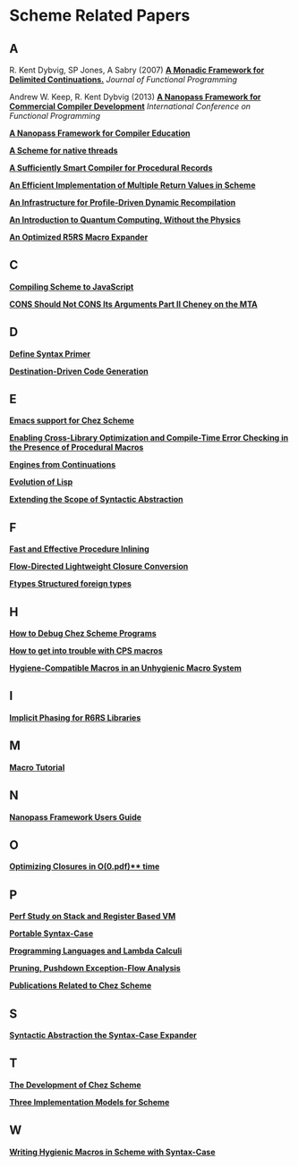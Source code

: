 # Scheme Related Papers

## A

R. Kent Dybvig, SP Jones, A Sabry (2007) **[A Monadic Framework for Delimited Continuations.](doc/A%20Monadic%20Framework%20for%20Delimited%20Continuations.pdf)** _Journal of Functional Programming_

Andrew W. Keep, R. Kent Dybvig (2013) **[A Nanopass Framework for Commercial Compiler Development](doc/A%20Nanopass%20Framework%20for%20Commercial%20Compiler%20Development.pdf.pdf)**  _International Conference on Functional Programming_

**[A Nanopass Framework for Compiler Education](doc/A%20Nanopass%20Framework%20for%20Compiler%20Education.pdf.pdf)**

**[A Scheme for native threads](doc/A%20Scheme%20for%20native%20threads.pdf)**

**[A Sufficiently Smart Compiler for Procedural Records](doc/A%20Sufficiently%20Smart%20Compiler%20for%20Procedural%20Records.pdf)**

**[An Efficient Implementation of Multiple Return Values in Scheme](doc/An%20Efficient%20Implementation%20of%20Multiple%20Return%20Values%20in%20Scheme.pdf)**

**[An Infrastructure for Profile-Driven Dynamic Recompilation](doc/An%20Infrastructure%20for%20Profile-Driven%20Dynamic%20Recompilation.pdf)**

**[An Introduction to Quantum Computing, Without the Physics](doc/An%20Introduction%20to%20Quantum%20Computing,%20Without%20the%20Physics.pdf)**

**[An Optimized R5RS Macro Expander](doc/An%20Optimized%20R5RS%20Macro%20Expander.pdf)**

## C

**[Compiling Scheme to JavaScript](doc/Compiling%20Scheme%20to%20JavaScript.pdf)**

**[CONS Should Not CONS Its Arguments Part II Cheney on the MTA](doc/CONS%20Should%20Not%20CONS%20Its%20Arguments%20Part%20II%20Cheney%20on%20the%20MTA.pdf)**

## D

**[Define Syntax Primer](doc/Define%20Syntax%20Primer.txt)**

**[Destination-Driven Code Generation](doc/Destination-Driven%20Code%20Generation.pdf)**

## E

**[Emacs support for  Chez Scheme](doc/Emacs%20support%20for%20%20Chez%20Scheme.md)**

**[Enabling Cross-Library Optimization and Compile-Time Error Checking in the Presence of Procedural Macros](doc/Enabling%20Cross-Library%20Optimization%20and%20Compile-Time%20Error%20Checking%20in%20the%20Presence%20of%20Procedural%20Macros.pdf)**

**[Engines from Continuations](doc/Engines%20from%20Continuations.pdf)**

**[Evolution of Lisp](doc/Evolution%20of%20Lisp.pdf)**

**[Extending the Scope of Syntactic Abstraction](doc/Extending%20the%20Scope%20of%20Syntactic%20Abstraction.pdf)**

## F

**[Fast and Effective Procedure Inlining](doc/Fast%20and%20Effective%20Procedure%20Inlining.pdf)**

**[Flow-Directed Lightweight Closure Conversion](doc/Flow-Directed%20Lightweight%20Closure%20Conversion.pdf)**

**[Ftypes Structured foreign types](doc/Ftypes%20Structured%20foreign%20types.pdf)**

## H

**[How to Debug Chez Scheme Programs](doc/How%20to%20Debug%20Chez%20Scheme%20Programs.md)**

**[How to get into trouble with CPS macros](doc/How%20to%20get%20into%20trouble%20with%20CPS%20macros.pdf)**

**[Hygiene-Compatible Macros in an Unhygienic Macro System](doc/Hygiene-Compatible%20Macros%20in%20an%20Unhygienic%20Macro%20System.pdf)**

## I

**[Implicit Phasing for R6RS Libraries](doc/Implicit%20Phasing%20for%20R6RS%20Libraries.pdf)**

## M

**[Macro Tutorial](doc/Macro%20Tutorial.pdf)**

## N

**[Nanopass Framework Users Guide](doc/Nanopass%20Framework%20Users%20Guide.pdf)**

## O

**[Optimizing Closures in O(0.pdf)** time](doc/Optimizing%20Closures%20in%20O(0)%20time.pdf)**

## P

**[Perf Study on Stack and Register Based VM](doc/Perf%20Study%20on%20Stack%20and%20Register%20Based%20VM.pdf)**

**[Portable Syntax-Case](doc/Portable%20Syntax-Case.md)**

**[Programming Languages and Lambda Calculi](doc/Programming%20Languages%20and%20Lambda%20Calculi.pdf)**

**[Pruning, Pushdown Exception-Flow Analysis](doc/Pruning,%20Pushdown%20Exception-Flow%20Analysis.pdf)**

**[Publications Related to Chez Scheme](Publications%20Related%20to%20Chez%20Scheme.md)**

## S

**[Syntactic Abstraction the Syntax-Case Expander](doc/Syntactic%20Abstraction%20the%20Syntax-Case%20Expander.pdf)**

## T

**[The Development of Chez Scheme](doc/The%20Development%20of%20Chez%20Scheme.pdf)**

**[Three Implementation Models for Scheme](doc/Three%20Implementation%20Models%20for%20Scheme.pdf)**

## W

**[Writing Hygienic Macros in Scheme with Syntax-Case](doc/Writing%20Hygienic%20Macros%20in%20Scheme%20with%20Syntax-Case.pdf)**

















